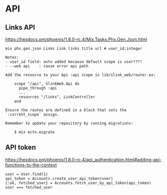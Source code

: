# API

## Links API

https://hexdocs.pm/phoenix/1.8.0-rc.4/Mix.Tasks.Phx.Gen.Json.html

```
mix phx.gen.json Links Link links title url # user_id:integer

Notes:
- user_id field: auto added because default scope is user???!
- --web api    : cause error api path

Add the resource to your Api :api scope in lib/slink_web/router.ex:

    scope "/api", SlinkWeb.Api do
      pipe_through :api
      ...
      resources "/links", LinkController
    end

Ensure the routes are defined in a block that sets the `:current_scope` assign.

Remember to update your repository by running migrations:

    $ mix ecto.migrate
```

## API token

https://hexdocs.pm/phoenix/1.8.0-rc.4/api_authentication.html#adding-api-functions-to-the-context

```
user = User.find(1)
api_token = Accounts.create_user_api_token(user)
{:ok, fetched_user} = Accounts.fetch_user_by_api_token(api_token)
user === fetched_user
```
